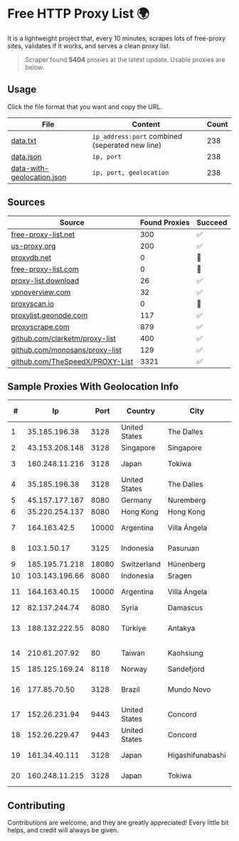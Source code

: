 
# Free HTTP Proxy List 🌍

It is a lightweight project that, every 10 minutes, scrapes lots of free-proxy sites, validates if it works, and serves a clean proxy list.


> Scraper found **5404** proxies at the latest update. Usable proxies are below.

## Usage

Click the file format that you want and copy the URL.


|File|Content|Count|
|----|-------|-----|
|[data.txt](https://raw.githubusercontent.com/themiralay/Proxy-List-World/master/data.txt)|`ip_address:port` combined (seperated new line)|238|
|[data.json](https://raw.githubusercontent.com/themiralay/Proxy-List-World/master/data.json)|`ip, port`|238|
|[data-with-geolocation.json](https://raw.githubusercontent.com/themiralay/Proxy-List-World/master/data-with-geolocation.json)|`ip, port, geolocation`|238|

## Sources

|Source|Found Proxies|Succeed|
|------|-------------|-------|
|[free-proxy-list.net](https://free-proxy-list.net)|300|✅|
|[us-proxy.org](https://www.us-proxy.org)|200|✅|
|[proxydb.net](http://proxydb.net)|0|🚫|
|[free-proxy-list.com](https://free-proxy-list.com/?page=&port=&type%5B%5D=http&type%5B%5D=https&up_time=0&search=Search)|0|🚫|
|[proxy-list.download](https://www.proxy-list.download/HTTP)|26|✅|
|[vpnoverview.com](https://vpnoverview.com/privacy/anonymous-browsing/free-proxy-servers)|32|✅|
|[proxyscan.io](https://www.proxyscan.io)|0|🚫|
|[proxylist.geonode.com](https://proxylist.geonode.com/api/proxy-list?limit=300&page=1&sort_by=lastChecked&sort_type=desc&protocols=http,https)|117|✅|
|[proxyscrape.com](https://api.proxyscrape.com/v2/?request=displayproxies&protocol=http&timeout=10000&country=all&ssl=all&anonymity=all)|879|✅|
|[github.com/clarketm/proxy-list](https://raw.githubusercontent.com/clarketm/proxy-list/master/proxy-list-raw.txt)|400|✅|
|[github.com/monosans/proxy-list](https://raw.githubusercontent.com/monosans/proxy-list/main/proxies/http.txt)|129|✅|
|[github.com/TheSpeedX/PROXY-List](https://raw.githubusercontent.com/TheSpeedX/PROXY-List/master/http.txt)|3321|✅|


## Sample Proxies With Geolocation Info

|#|Ip|Port|Country|City|Internet Service Provider|
|-|--|----|-------|----|-------------------------|
|1|35.185.196.38|3128|United States|The Dalles|Google LLC|
|2|43.153.208.148|3128|Singapore|Singapore|Aceville Pte.ltd|
|3|160.248.11.216|3128|Japan|Tokiwa|NTT PC Communications, Inc.|
|4|35.185.196.38|3128|United States|The Dalles|Google LLC|
|5|45.157.177.167|8080|Germany|Nuremberg|netcup GmbH|
|6|35.220.254.137|8080|Hong Kong|Hong Kong|Google LLC|
|7|164.163.42.5|10000|Argentina|Villa Ángela|Interret Villa Angela SRL|
|8|103.1.50.17|3125|Indonesia|Pasuruan|CPCNet Hong Kong Ltd. - IP Administrator|
|9|185.195.71.218|18080|Switzerland|Hünenberg|Datasource AG|
|10|103.143.196.66|8080|Indonesia|Sragen|JERNIHNETWORK|
|11|164.163.40.15|10000|Argentina|Villa Ángela|Interret Villa Angela SRL|
|12|82.137.244.74|8080|Syria|Damascus|ISP-TARASSUL|
|13|188.132.222.55|8080|Türkiye|Antakya|High Speed Telekomunikasyon ve Hab. Hiz. Ltd. Sti.|
|14|210.61.207.92|80|Taiwan|Kaohsiung|Chunghwa Telecom Co., Ltd.|
|15|185.125.169.24|8118|Norway|Sandefjord|TERRAHOST|
|16|177.85.70.50|3128|Brazil|Mundo Novo|ASE TELECOMUNICAÇÕES LTDA ME|
|17|152.26.231.94|9443|United States|Concord|MCNC|
|18|152.26.229.47|9443|United States|Concord|MCNC|
|19|161.34.40.111|3128|Japan|Higashifunabashi|NTT PC Communications, Inc.|
|20|160.248.11.215|3128|Japan|Tokiwa|NTT PC Communications, Inc.|



## Contributing

Contributions are welcome, and they are greatly appreciated! Every
little bit helps, and credit will always be given.

